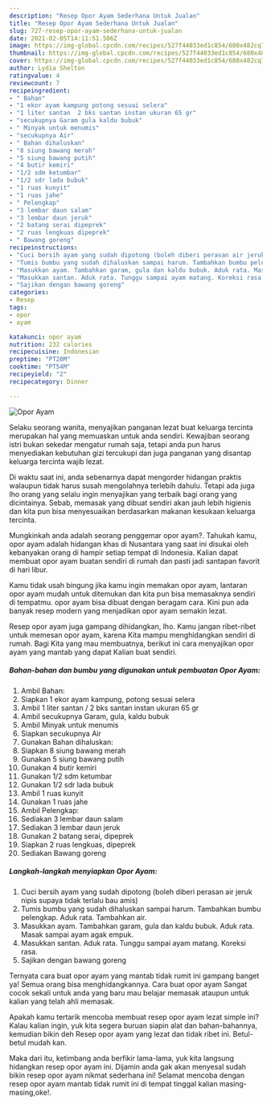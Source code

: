 ```yaml
---
description: "Resep Opor Ayam Sederhana Untuk Jualan"
title: "Resep Opor Ayam Sederhana Untuk Jualan"
slug: 727-resep-opor-ayam-sederhana-untuk-jualan
date: 2021-02-05T14:11:51.506Z
image: https://img-global.cpcdn.com/recipes/527f44033ed1c854/680x482cq70/opor-ayam-foto-resep-utama.jpg
thumbnail: https://img-global.cpcdn.com/recipes/527f44033ed1c854/680x482cq70/opor-ayam-foto-resep-utama.jpg
cover: https://img-global.cpcdn.com/recipes/527f44033ed1c854/680x482cq70/opor-ayam-foto-resep-utama.jpg
author: Lydia Shelton
ratingvalue: 4
reviewcount: 7
recipeingredient:
- " Bahan"
- "1 ekor ayam kampung potong sesuai selera"
- "1 liter santan  2 bks santan instan ukuran 65 gr"
- "secukupnya Garam gula kaldu bubuk"
- " Minyak untuk menumis"
- "secukupnya Air"
- " Bahan dihaluskan"
- "8 siung bawang merah"
- "5 siung bawang putih"
- "4 butir kemiri"
- "1/2 sdm ketumbar"
- "1/2 sdr lada bubuk"
- "1 ruas kunyit"
- "1 ruas jahe"
- " Pelengkap"
- "3 lembar daun salam"
- "3 lembar daun jeruk"
- "2 batang serai dipeprek"
- "2 ruas lengkuas dipeprek"
- " Bawang goreng"
recipeinstructions:
- "Cuci bersih ayam yang sudah dipotong (boleh diberi perasan air jeruk nipis supaya tidak terlalu bau amis)"
- "Tumis bumbu yang sudah dihaluskan sampai harum. Tambahkan bumbu pelengkap. Aduk rata. Tambahkan air."
- "Masukkan ayam. Tambahkan garam, gula dan kaldu bubuk. Aduk rata. Masak sampai ayam agak empuk."
- "Masukkan santan. Aduk rata. Tunggu sampai ayam matang. Koreksi rasa."
- "Sajikan dengan bawang goreng"
categories:
- Resep
tags:
- opor
- ayam

katakunci: opor ayam 
nutrition: 232 calories
recipecuisine: Indonesian
preptime: "PT20M"
cooktime: "PT54M"
recipeyield: "2"
recipecategory: Dinner

---
```



![Opor Ayam](https://img-global.cpcdn.com/recipes/527f44033ed1c854/680x482cq70/opor-ayam-foto-resep-utama.jpg)

Selaku seorang wanita, menyajikan panganan lezat buat keluarga tercinta merupakan hal yang memuaskan untuk anda sendiri. Kewajiban seorang istri bukan sekedar mengatur rumah saja, tetapi anda pun harus menyediakan kebutuhan gizi tercukupi dan juga panganan yang disantap keluarga tercinta wajib lezat.

Di waktu  saat ini, anda sebenarnya dapat mengorder hidangan praktis walaupun tidak harus susah mengolahnya terlebih dahulu. Tetapi ada juga lho orang yang selalu ingin menyajikan yang terbaik bagi orang yang dicintainya. Sebab, memasak yang dibuat sendiri akan jauh lebih higienis dan kita pun bisa menyesuaikan berdasarkan makanan kesukaan keluarga tercinta. 



Mungkinkah anda adalah seorang penggemar opor ayam?. Tahukah kamu, opor ayam adalah hidangan khas di Nusantara yang saat ini disukai oleh kebanyakan orang di hampir setiap tempat di Indonesia. Kalian dapat membuat opor ayam buatan sendiri di rumah dan pasti jadi santapan favorit di hari libur.

Kamu tidak usah bingung jika kamu ingin memakan opor ayam, lantaran opor ayam mudah untuk ditemukan dan kita pun bisa memasaknya sendiri di tempatmu. opor ayam bisa dibuat dengan beragam cara. Kini pun ada banyak resep modern yang menjadikan opor ayam semakin lezat.

Resep opor ayam juga gampang dihidangkan, lho. Kamu jangan ribet-ribet untuk memesan opor ayam, karena Kita mampu menghidangkan sendiri di rumah. Bagi Kita yang mau membuatnya, berikut ini cara menyajikan opor ayam yang mantab yang dapat Kalian buat sendiri.

<!--inarticleads1-->

##### Bahan-bahan dan bumbu yang digunakan untuk pembuatan Opor Ayam:

1. Ambil  Bahan:
1. Siapkan 1 ekor ayam kampung, potong sesuai selera
1. Ambil 1 liter santan / 2 bks santan instan ukuran 65 gr
1. Ambil secukupnya Garam, gula, kaldu bubuk
1. Ambil  Minyak untuk menumis
1. Siapkan secukupnya Air
1. Gunakan  Bahan dihaluskan:
1. Siapkan 8 siung bawang merah
1. Gunakan 5 siung bawang putih
1. Gunakan 4 butir kemiri
1. Gunakan 1/2 sdm ketumbar
1. Gunakan 1/2 sdr lada bubuk
1. Ambil 1 ruas kunyit
1. Gunakan 1 ruas jahe
1. Ambil  Pelengkap:
1. Sediakan 3 lembar daun salam
1. Sediakan 3 lembar daun jeruk
1. Gunakan 2 batang serai, dipeprek
1. Siapkan 2 ruas lengkuas, dipeprek
1. Sediakan  Bawang goreng




<!--inarticleads2-->

##### Langkah-langkah menyiapkan Opor Ayam:

1. Cuci bersih ayam yang sudah dipotong (boleh diberi perasan air jeruk nipis supaya tidak terlalu bau amis)
1. Tumis bumbu yang sudah dihaluskan sampai harum. Tambahkan bumbu pelengkap. Aduk rata. Tambahkan air.
1. Masukkan ayam. Tambahkan garam, gula dan kaldu bubuk. Aduk rata. Masak sampai ayam agak empuk.
1. Masukkan santan. Aduk rata. Tunggu sampai ayam matang. Koreksi rasa.
1. Sajikan dengan bawang goreng




Ternyata cara buat opor ayam yang mantab tidak rumit ini gampang banget ya! Semua orang bisa menghidangkannya. Cara buat opor ayam Sangat cocok sekali untuk anda yang baru mau belajar memasak ataupun untuk kalian yang telah ahli memasak.

Apakah kamu tertarik mencoba membuat resep opor ayam lezat simple ini? Kalau kalian ingin, yuk kita segera buruan siapin alat dan bahan-bahannya, kemudian bikin deh Resep opor ayam yang lezat dan tidak ribet ini. Betul-betul mudah kan. 

Maka dari itu, ketimbang anda berfikir lama-lama, yuk kita langsung hidangkan resep opor ayam ini. Dijamin anda gak akan menyesal sudah bikin resep opor ayam nikmat sederhana ini! Selamat mencoba dengan resep opor ayam mantab tidak rumit ini di tempat tinggal kalian masing-masing,oke!.

